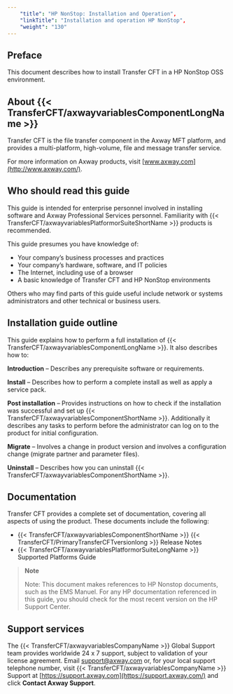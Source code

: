 ```yaml
---
    "title": "HP NonStop: Installation and Operation",
    "linkTitle": "Installation and operation HP NonStop",
    "weight": "130"
---
```

Preface
-------

This document describes how to install Transfer CFT in a HP NonStop OSS environment.

About {{< TransferCFT/axwayvariablesComponentLongName  >}}
---------------------------------------------------------------

Transfer CFT is the file transfer component in the Axway MFT platform, and provides a multi-platform, high-volume, file and message transfer service.

For more information on Axway products, visit [www.axway.com](http://www.axway.com/).

Who should read this guide
--------------------------

This guide is intended for enterprise personnel involved in installing software and Axway Professional Services personnel. Familiarity with {{< TransferCFT/axwayvariablesPlatformorSuiteShortName  >}} products is recommended.

This guide presumes you have knowledge of:

- Your company’s business processes and practices
- Your company’s hardware, software, and IT policies
- The Internet, including use of a browser
- A basic knowledge of Transfer CFT and HP NonStop environments

Others who may find parts of this guide useful include network or systems administrators and other technical or business users.

Installation guide outline
--------------------------

This guide explains how to perform a full installation of {{< TransferCFT/axwayvariablesComponentLongName  >}}. It also describes how to:

**Introduction** – Describes any prerequisite software or requirements.

**Install** – Describes how to perform a complete install as well as apply a service pack.

**Post installation** – Provides instructions on how to check if the installation was successful and set up {{< TransferCFT/axwayvariablesComponentShortName  >}}. Additionally it describes any tasks to perform before the administrator can log on to the product for initial configuration.

**Migrate** – Involves a change in product version and involves a configuration change (migrate partner and parameter files).

**Uninstall** – Describes how you can uninstall {{< TransferCFT/axwayvariablesComponentShortName  >}}.

Documentation
-------------

Transfer CFT provides a complete set of documentation, covering all aspects of using the product. These documents include the following:

- {{< TransferCFT/axwayvariablesComponentShortName  >}} {{< TransferCFT/PrimaryTransferCFTversionlong  >}} Release Notes
- {{< TransferCFT/axwayvariablesPlatformorSuiteLongName  >}} Supported Platforms Guide

> **Note**
>
> Note: This document makes references to HP Nonstop documents, such as the EMS Manuel. For any HP documentation referenced in this guide, you should check for the most recent version on the HP Support Center.

Support services
----------------

The {{< TransferCFT/axwayvariablesCompanyName  >}} Global Support team provides worldwide 24 x 7 support, subject to validation of your license agreement. Email <support@axway.com> or, for your local support telephone number, visit {{< TransferCFT/axwayvariablesCompanyName  >}} Support at [https://support.axway.com](https://support.axway.com/) and click **Contact Axway Support**.
